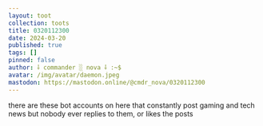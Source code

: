```yaml
---
layout: toot
collection: toots
title: 0320112300
date: 2024-03-20
published: true
tags: []
pinned: false
author: ⸸ commander ░ nova ⸸ :~$
avatar: /img/avatar/daemon.jpeg
mastodon: https://mastodon.online/@cmdr_nova/0320112300
---
```


there are these bot accounts on here that constantly post gaming and tech news but nobody ever replies to them, or likes the posts
